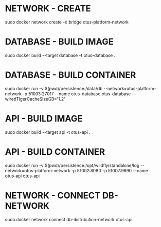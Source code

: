 # NETWORK - CREATE 
sudo docker network create -d bridge otus-platform-network

# DATABASE - BUILD IMAGE
sudo docker build --target database -t otus-database .

# DATABASE - BUILD CONTAINER
sudo docker run -v $(pwd)/persistence:/data/db --network=otus-platform-network -p 51003:27017 --name otus-database otus-database --wiredTigerCacheSizeGB='1.2'

# API - BUILD IMAGE
sudo docker build --target api -t otus-api .

# API - BUILD CONTAINER
sudo docker run -v $(pwd)/persistence:/opt/wildfly/standalone/log --network=otus-platform-network -p 51002:8080 -p 51007:9990 --name otus-api otus-api

# NETWORK - CONNECT DB-NETWORK
sudo docker network connect db-distribution-network otus-api 

